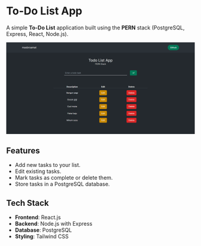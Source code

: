 # To-Do List App

A simple **To-Do List** application built using the **PERN** stack (PostgreSQL, Express, React, Node.js).

![To-Do List App Screenshot](./client/src/assets/Appscreenshot.png)

## Features
- Add new tasks to your list.
- Edit existing tasks.
- Mark tasks as complete or delete them.
- Store tasks in a PostgreSQL database.
  
## Tech Stack
- **Frontend**: React.js
- **Backend**: Node.js with Express
- **Database**: PostgreSQL
- **Styling**: Tailwind CSS
